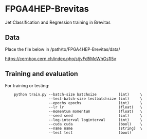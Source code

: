 # FPGA4HEP-Brevitas
Jet Classification and Regression training in Brevitas


## Data
Place the file below in /path/to/FPGA4HEP-Brevitas/data/

https://cernbox.cern.ch/index.php/s/jvFd5MoWhGs1l5v

## Training and evaluation

For training or testing:
``` 
    python train.py --batch-size batchsize          (int)     \
                    --test-batch-size testbatchsize (int)     \
                    --epochs epochs                 (int)     \ 
                    --lr lr                         (float)   \
                    --momentum momentum             (float)   \
                    --seed seed                     (int)     \
                    --log-interval loginterval      (int)     \
                    --cuda cuda                     (bool)    \
                    --name name                     (string)  \
                    --test test                     (bool)
```
